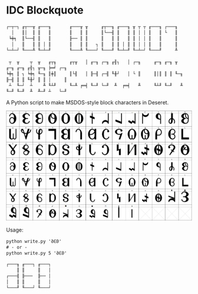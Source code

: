 # IDC Blockquote

```
┌─┬─┐ ╓┬──╥ ╓───╖       ╓───╥ ╥     ╓┬──╖ ╓───╖ ╥ ┬ ┬ ╓───╖ ┌───╖ 
  │   ║│  ║ ║   ║       ║   ║ ║     ║└──╢ ║   ║ ║ │ │ ║   ║ └   ║ 
 ╘╪╕  ║└──╢ ║   ║       ╟── ║ ║     ║   ║ ║   ║ ║ │ │ ║   ║     ║ 
  │   ║   ║ ║ │ ║       ║   ║ ║   ┐ ║   ║ ║ │ ║ ║ │ │ ║   ║     ║ 
└─┴─┘ ╙───╨ ╙─┴─╜       ╙───╨ ╙───┘ ╙───╜ ╙─┴─╜ ╙─┴─┘ ╙───╜     ╨ 

 ┬  ╥    ┬  ╥   ╓┬╖     ╓┬╥   │ ╓─╖ ┌─╖ ╓╢┐   │ ┌─╖     ╓─╖ ╓─╖ ╥   ╓─╖ ╓─╖ ╓╢┐ ╥─╖ ╞═╛ ┌─╖ 
╘╪╕ ║ ┐ ╘╪╕ ╙─╖ ║╪║     ║└╢   │ ╟─╢ ┌─╢ ╙╫┘   │ └ ║     ║│║ ║ ║ ╙─╖ ╟─╢ ║ ║ ╙╫┘ ║ ║ │     ║ 
 ┴  ╙─┘  ┴    ╨ ╙┴╜     ╙─╨ ╒═╡ ╙─╜ └─╜  ╨  ╒═╡   ╨     ╙┴╜ ╙─╜   ╨ ╙─╜ ╙─╜  ╨  ╨─╜ ┴   └─╜ 
```

A Python script to make MSDOS-style block characters in Deseret.

![](./img/sample.png)

Usage:

```
python write.py '𐐀𐐁𐐂'
# - or -
python write.py 5 '𐐀𐐁𐐂'
```

```
┌───╖ ╓───┐ ╓───┐ 
    ║ ║     ║   │ 
┌───╢ ╟───  ╟── │ 
│   ║ ║     ║   │ 
└───╜ ╙───┘ ╙───┘ 
```
